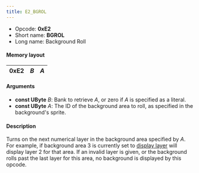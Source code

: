 ```yaml
---
title: E2_BGROL
---
```


- Opcode: **0xE2**
- Short name: **BGROL**
- Long name: Background Roll

#### Memory layout

| 0xE2 | *B* | *A* |
|------|-----|-----|

#### Arguments

- **const UByte** *B*: Bank to retrieve *A*, or zero if *A* is specified as a literal.
- **const UByte** *A*: The ID of the background area to roll, as specified in the background's sprite.

#### Description

Turns on the next numerical layer in the background area specified by *A*. For example, if background area 3 is currently set to [display layer](E0_BGON) will display layer 2 for that area. If an invalid layer is given, or the background rolls past the last layer for this area, no background is displayed by this opcode.
